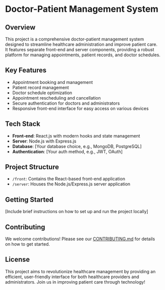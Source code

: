 # Doctor-Patient Management System

## Overview

This project is a comprehensive doctor-patient management system designed to streamline healthcare administration and improve patient care. It features separate front-end and server components, providing a robust platform for managing appointments, patient records, and doctor schedules.

## Key Features

- Appointment booking and management
- Patient record management
- Doctor schedule optimization
- Appointment rescheduling and cancellation
- Secure authentication for doctors and administrators
- Responsive front-end interface for easy access on various devices

## Tech Stack

- **Front-end**: React.js with modern hooks and state management
- **Server**: Node.js with Express.js
- **Database**: [Your database choice, e.g., MongoDB, PostgreSQL]
- **Authentication**: [Your auth method, e.g., JWT, OAuth]

## Project Structure

- `/front`: Contains the React-based front-end application
- `/server`: Houses the Node.js/Express.js server application

## Getting Started

[Include brief instructions on how to set up and run the project locally]

## Contributing

We welcome contributions! Please see our [CONTRIBUTING.md](link-to-contributing-file) for details on how to get started.

## License

This project aims to revolutionize healthcare management by providing an efficient, user-friendly interface for both healthcare providers and administrators. Join us in improving patient care through technology!